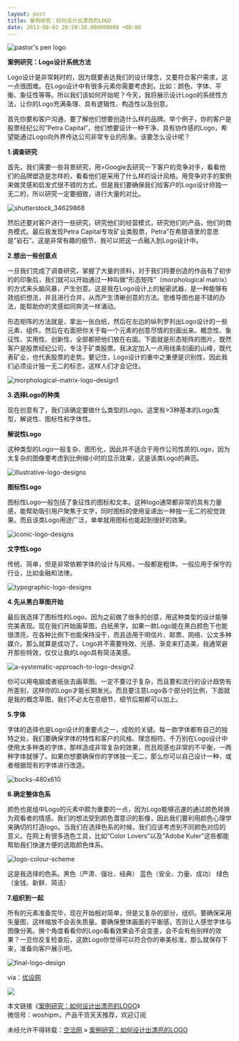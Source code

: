 ```yaml
---
layout: post
title: 案例研究：如何设计出漂亮的LOGO
date: 2013-08-03 20:59:38.000000000 +08:00
---
```


![pastor's pen logo](http://www.woshipm.com/wp-content/uploads/2013/08/11fe1c1650134eef971e17e3ce447182.jpg)

**案例研究：Logo设计系统方法**

Logo设计是非常耗时的，因为既要表达我们的设计理念，又要符合客户需求，这一点很困难。在Logo设计中有很多元素你需要考虑到，比如：颜色、字体、平衡、象征性等等。所以我们该如何开始呢？今天，我将展示设计Logo的系统性方法，让你的Logo充满条理、具有逻辑性、构造性以及创意。

首先你要和客户沟通，要了解他们想要创造什么样的品牌。举个例子，你的客户是股票经纪公司”Petra Capital”，他们想要设计一种干净、具有协作感的Logo，希望能通过Logo向外界传达公司非常专业的形象。该要怎么设计呢？

**1.调查研究**

首先，我们需要一些背景研究，用>Google去研究一下客户的竞争对手，看看他们的品牌塑造是怎样的，看看他们是采用了什么样的设计风格。用竞争对手的案例来做灵感和启发式很不错的方式，但是我们要确保我们给客户的Logo设计师独一无二的，所以研究一定要细致，进行大量的对比。

![shutterstock_34629868](http://www.woshipm.com/wp-content/uploads/2013/08/ab9dc5493fe2212f018c446377a1a8b9.jpg)

然后还要对客户进行一些研究，研究他们的经营模式，研究他们的产品，他们的商务模式。最后我发现Petra Capital专攻矿业类股票，Petra”在希腊语里的意思是”岩石”。这是非常有趣的细节，我可以把这一点融入到Logo设计中。

**2.想出一些创意点**

一旦我们完成了调查研究，掌握了大量的资料，对于我们将要创造的作品有了初步的的印象后，我们就可以开始通过一种叫做”形态矩阵”（morphological matrix）的方式来头脑风暴，产生创意。这是我在Logo设计上的秘密武器，是一种能够有效组织想法，并且进行合并，从而产生清晰创意的方法。思维导图也是不错的办法，能帮助你的灵感如同奔流一样涌动。

形态矩阵的方法就是，拿出一张白纸，然后在左边的纵列罗列出Logo设计的一些元素、组件。然后在右面把你关于每一个元素的创意尽情的刻画出来。概念性、象征性、实用性、创新性，全部都把他们放在右面。下面就是形态矩阵的图片。既然客户是股票经纪公司，专注于矿类股票。我决定加入一点用线条刻画的山峰，既代表矿业，也代表股票的走势。要记住，Logo设计的重中之重便是识别性，因此我们必须设计独一无二的标志，这样人们才会记住。

![morphological-matrix-logo-design1](http://www.woshipm.com/wp-content/uploads/2013/08/dfad6a7af5f977b8acd391372eee2a33.jpg)

**3.选择Logo的种类**

现在创意有了，我们该确定要做什么类型的Logo。这里有>3种基本的Logo类型，解说性、图标性和字体性。

**解说性Logo**

这种类型的Logo一般复杂、图形化，因此并不适合于用作公司性质的Logo，因为太复杂的图像要考虑到比例缩小时的显示效果，这是该类Logo的典范。

![illustrative-logo-designs](http://www.woshipm.com/wp-content/uploads/2013/08/db0af30ab003a60dbbc1adbed7c86b0a.jpg)

**图标性Logo**

图标性Logo一般包括了象征性的图标和文本。这种logo通常都非常的具有力量感，能帮助吸引用户聚焦于文字，同时图标的使用呈递出一种独一无二的视觉效果。而且该类Logo用途广泛，单单就用图标也能起到很好的效果。

![iconic-logo-designs](http://www.woshipm.com/wp-content/uploads/2013/08/077619e21bfa5e19552f736a9e9805ac.jpg)

**文字性Logo**

传统、简单，但是非常依赖字体的设计与风格，一般都是粗体。一般应用于保守的行业，比如金融和法律。

![typographic-logo-designs](http://www.woshipm.com/wp-content/uploads/2013/08/016bf27625a1e71e6507d488adf0f138.jpg)

**4.先从黑白草图开始**

最后我选择了图标性的Logo，因为之前做了很多的创意，用这种类型的设计能够完美表现。现在我们开始画草图，白纸黑字。如果一款Logo能在黑白颜色下也能很漂亮，在各种比例下也能保持没干，而且适用于明信片、邮票、网络、公文多种媒介。那么就算是成功了。Logo并不需要特效、光感、渐变来打造美，我通常避开那些特效，仅仅让我的Logo具有简洁美感。

![a-systematic-approach-to-logo-design2](http://www.woshipm.com/wp-content/uploads/2013/08/02384d6bf19608878e543957caaf4282.jpg)

你可以用电脑或者纸张去画草图。一定不要过于复杂，而且要和流行的设计趋势有所差别，这样你的Logo才能长期发光。而且要注意Logo各个部分的比例，下面就是我的概念草图，我们不必太在意细节，细节后期都可以加上。

**5.字体**

字体的选择也是Logo设计的重要点之一，成败的关键。每一款字体都有自己的独特之处，我们要确保字体的特性和客户的风格、理念相符。千万别在Logo设计中使用太多种类的字体，那样造成非常复杂的效果，而且观感也非常的不平衡，一两种字体就够了。如果你想要确保你的字体独一无二，那么你可以自己设计一种，或者根据现有的字体进行改造。

![bucks-480x610](http://www.woshipm.com/wp-content/uploads/2013/08/7fc4c31ec71e43ad20bf46f2b391fd9b.jpg)

**6.确定整体色系**

颜色也是组中Logo的元素中颇为重要的一点，因为Logo能够迅速的通过颜色转换为观看者的情感。我们的想法受到颜色潜意识的影像，因此我们要利用颜色心理学来确切的打造logo。当我们在选择色系的时候，我们应该考虑到不同颜色对应的意义。在网上有很多选色工具，比如”Color Lovers”以及”Adobe Kuler”这些都能帮助我们快速方便的选取颜色体系。

![logo-colour-scheme](http://www.woshipm.com/wp-content/uploads/2013/08/74319f71728dae8013ddb94615364706.jpg)

这是我选择的色系。黑色（严肃、强壮、经典） 蓝色（安全、力量、成功） 绿色（金钱、新鲜、简洁）

**7.组织到一起**

所有的元素准备完毕，现在开始相对简单，但是又复杂的部分，组织。要确保采用矢量图，这样缩放不会丢失质量。要确保整体画面的平衡感，否则让人感觉字体与图像分离。换个角度看看你的Logo看看效果会不会变差，会不会有些别样的效果？一旦你反复检查后，这款Logo你觉得可以符合你的审美标准，那么就保存下来，准备向客户展示吧。

![final-logo-design](http://www.woshipm.com/wp-content/uploads/2013/08/6895c6250efd0e647f4b53c2eab6459b.jpg)

via：[优设网](http://www.woshipm.com/?feed-stats-url=aHR0cDovL3d3dy51aXNkYy5jb20vbG9nby1kZXNpZ24tMg==)

![](http://www.woshipm.com/?feed-stats-post-id=36979)

本文链接《[案例研究：如何设计出漂亮的LOGO](http://www.woshipm.com/design/36979.html "案例研究：如何设计出漂亮的LOGO")》  
微信号：woshipm，产品干货天天推荐，欢迎订阅

未经允许不得转载：[空洽网](http://kongqia.com) » [案例研究：如何设计出漂亮的LOGO](http://kongqia.com/17659.html)


